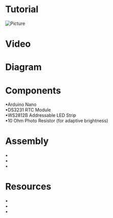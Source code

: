 # Tutorial
![Picture](https://github.com/DinVyapari/Big_LED_Clock//blob/master/image.jpg?raw=true)
# Video
# Diagram
# Components
•Arduino Nano<br>
•DS3231 RTC Module<br>
•WS2812B Addressable LED Strip<br>
•10 Ohm Photo Resistor (for adaptive brightness)<br>
# Assembly
•<br>
•<br>
•<br>
# Resources
•<br>
•<br>
•<br>
